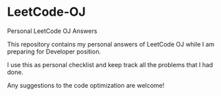 # LeetCode-OJ
Personal LeetCode OJ Answers

This repository contains my personal answers of LeetCode OJ while I am preparing for Developer position.

I use this as personal checklist and keep track all the problems that I had done.

Any suggestions to the code optimization are welcome!
